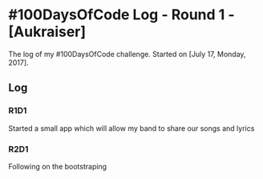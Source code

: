 # #100DaysOfCode Log - Round 1 - [Aukraiser]

The log of my #100DaysOfCode challenge. Started on [July 17, Monday, 2017].

## Log

### R1D1 
Started a small app which will allow my band to share our songs and lyrics

### R2D1
Following on the bootstraping
